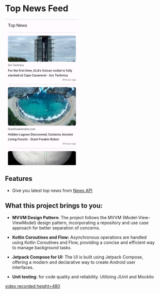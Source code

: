 # Top News Feed
<img src="./readme/s.jpg" style="height: 480px;">

## Features
- Give you latest top news from [News API](https://newsapi.org)

## What this project brings to you:
- **MVVM Design Pattern:** The project follows the MVVM (Model-View-ViewModel) design pattern, incorporating a repository and use case approach for better separation of concerns.

- **Kotlin Coroutines and Flow:** Asynchronous operations are handled using Kotlin Coroutines and Flow, providing a concise and efficient way to manage background tasks.

- **Jetpack Compose for UI:** The UI is built using Jetpack Compose, offering a modern and declarative way to create Android user interfaces.

- **Unit testing**: for code quality and reliability. Utilizing JUnit and Mockito


[video recorded height=480](https://github.com/andaeys/news-feed-app/assets/45621171/d130380c-8c7f-4ba0-8ce2-1dc6579a72ac)
